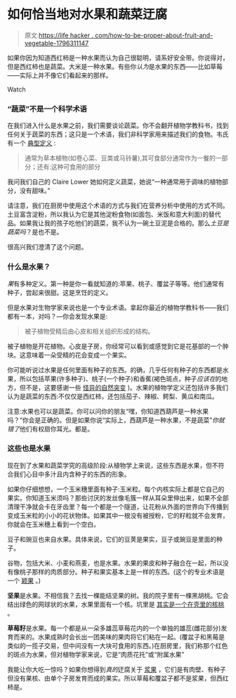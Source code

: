 # 如何恰当地对水果和蔬菜迂腐

> 原文:[https://life hacker . com/how-to-be-proper-about-fruit-and-vegetable-1796311147](https://lifehacker.com/how-to-be-properly-pedantic-about-fruits-and-vegetables-1796311147)

如果你因为知道西红柿是一种水果而认为自己很聪明，请系好安全带。你说得对，但是西红柿也是蔬菜。大米是一种水果。有些你*认为*是水果的东西——比如草莓——实际上并不像它们看起来的那样。

Watch

### “蔬菜”不是一个科学术语

在我们进入什么是水果之前，我们需要谈论蔬菜。你不会翻开植物学教科书，找到任何关于蔬菜的东西；这只是一个术语，我们非科学家用来描述我们的食物。韦氏有一个 [典型定义](https://www.merriam-webster.com/dictionary/vegetable) :

> 通常为草本植物(如卷心菜、豆类或马铃薯),其可食部分通常作为一餐的一部分；还有:这种可食用的部分

我问我们自己的 Claire Lower 她如何定义蔬菜，她说“一种通常用于调味的植物部分，没有甜味。”

请注意，我们在厨房中使用这个术语的方式与我们在营养分析中使用的方式不同。土豆富含淀粉，所以我认为它是其他淀粉食物(如面包、米饭和意大利面)的替代品。如果我让我的孩子吃他们的蔬菜，我不认为一碗土豆泥是合格的。那么*土豆是蔬菜吗*？是也不是。

很高兴我们澄清了这个问题。

### 什么是水果？

*果*有多种定义。第一种是你一看就知道的:苹果、桃子、覆盆子等等。他们通常有种子，尝起来很甜。这是烹饪的定义。

但是水果对生物学家来说也是一个专业术语。拿起你最近的植物学教科书——我们都有一本，对吗？—你会发现水果是:

> 被子植物受精后由心皮和相关组织形成的结构。

被子植物是开花植物。心皮是子房，你经常可以看到或感觉到它是花基部的一个肿块。这意味着一朵受精的花会变成一个果实。

你可能听说过水果是任何里面有种子的东西。的确，几乎任何有种子的东西都是水果，所以包括苹果(许多种子)、桃子(一个种子)和香蕉(褐色斑点，种子*应该在*的地方，但不是，这要感谢一些 [怪异的自然突变](http://www.promusa.org/Domestication+of+the+banana) )。水果的植物学定义还包括许多我们认为是蔬菜的东西:不仅仅是西红柿，还包括茄子、辣椒、鳄梨、黄瓜和南瓜。

注意:水果也可以是蔬菜。你可以问你的朋友“嘿，你知道西葫芦是一种水果吗？”你会是正确的。但是如果你说“实际上，西葫芦是一种水果，不是蔬菜”*你就错了*他们有权扇你耳光。都是。

### 这些也是水果

现在到了水果和蔬菜学究的高级阶段:从植物学上来说，这些东西是水果，但不符合我们心目中多汁且内含种子的东西的形象。

如果你仔细想想，一个玉米穗里面有种子:玉米粒。每个内核实际上都是它自己的果实。你知道玉米须吗？那些讨厌的发丝像毛簇一样从耳朵里伸出来，如果不全部清理干净就会卡在牙齿里？每一个都是一个隧道，让花粉从外面的世界向下传播到变成玉米粒的小小的花状物体。如果其中一根没有被授粉，它的籽粒就不会发育，你就会在玉米穗上看到一个空白。

豆子和豌豆也来自水果。具体来说，它们的豆荚是果实，豆子或豌豆是里面的种子。

谷物，包括大米、小麦和燕麦，也是水果。水果的果皮和种子融合在一起，所以没有像桃子那样的肉质部分。种子和果实基本上是一样的东西。(这个的专业术语是一个 [颖果](https://en.wikipedia.org/wiki/Caryopsis) 。)

**坚果**是水果。不相信我？去找一棵能结坚果的树。我的院子里有一棵黑胡桃。它会结出绿色的网球状的水果，水果里面有一个核。坑里是 [其实是一个在壳里的核桃](http://waynesword.palomar.edu/ecoph8.htm) 。

**草莓籽**是水果。每一个都是从一朵多雄蕊草莓花内的一个单独的雄蕊(雌花部分)发育而来的。水果成熟时会长出一团美味的果肉将它们粘在一起。(覆盆子和黑莓是类似的一揽子交易，但中间没有一大块可食用的东西。)在厨房里，我们称那个红色的斑点为水果，但对植物学家来说，它是“肉质花托”或“附属水果”

我能让你大吃一惊吗？如果你想得到*真的*迂腐关于 [浆果](https://en.wikipedia.org/wiki/Berry_(botany)) ，它们是有肉壁、有种子但没有果核、由单个子房发育而成的果实。所以草莓和覆盆子都不是浆果，但西红柿是。